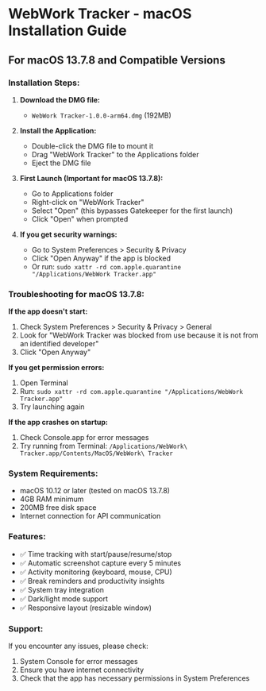# WebWork Tracker - macOS Installation Guide

## For macOS 13.7.8 and Compatible Versions

### Installation Steps:

1. **Download the DMG file:**
   - `WebWork Tracker-1.0.0-arm64.dmg` (192MB)

2. **Install the Application:**
   - Double-click the DMG file to mount it
   - Drag "WebWork Tracker" to the Applications folder
   - Eject the DMG file

3. **First Launch (Important for macOS 13.7.8):**
   - Go to Applications folder
   - Right-click on "WebWork Tracker"
   - Select "Open" (this bypasses Gatekeeper for the first launch)
   - Click "Open" when prompted

4. **If you get security warnings:**
   - Go to System Preferences > Security & Privacy
   - Click "Open Anyway" if the app is blocked
   - Or run: `sudo xattr -rd com.apple.quarantine "/Applications/WebWork Tracker.app"`

### Troubleshooting for macOS 13.7.8:

**If the app doesn't start:**
1. Check System Preferences > Security & Privacy > General
2. Look for "WebWork Tracker was blocked from use because it is not from an identified developer"
3. Click "Open Anyway"

**If you get permission errors:**
1. Open Terminal
2. Run: `sudo xattr -rd com.apple.quarantine "/Applications/WebWork Tracker.app"`
3. Try launching again

**If the app crashes on startup:**
1. Check Console.app for error messages
2. Try running from Terminal: `/Applications/WebWork\ Tracker.app/Contents/MacOS/WebWork\ Tracker`

### System Requirements:
- macOS 10.12 or later (tested on macOS 13.7.8)
- 4GB RAM minimum
- 200MB free disk space
- Internet connection for API communication

### Features:
- ✅ Time tracking with start/pause/resume/stop
- ✅ Automatic screenshot capture every 5 minutes
- ✅ Activity monitoring (keyboard, mouse, CPU)
- ✅ Break reminders and productivity insights
- ✅ System tray integration
- ✅ Dark/light mode support
- ✅ Responsive layout (resizable window)

### Support:
If you encounter any issues, please check:
1. System Console for error messages
2. Ensure you have internet connectivity
3. Check that the app has necessary permissions in System Preferences

